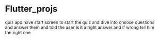 # Flutter_projs
quiz app have start screen to start the quiz and dive into choose questions and answer them and told the user is it a right answer and if wrong tell him the right one
